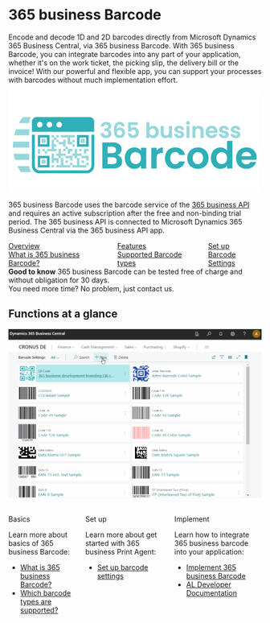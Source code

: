 # 365 business Barcode

Encode and decode 1D and 2D barcodes directly from Microsoft Dynamics 365 Business Central, via 365 business Barcode. With 365 business Barcode, you can integrate barcodes into any part of your application, whether it's on the work ticket, the picking slip, the delivery bill or the invoice! With our powerful and flexible app, you can support your processes with barcodes without much implementation effort.

![365 business Barcode](/assets/images/365-business-barcode/logo.png)

365 business Barcode uses the barcode service of the [365 business API](../365-business-api/index.md) and requires an active subscription after the free and non-binding trial period. The 365 business API is connected to Microsoft Dynamics 365 Business Central via the 365 business API app.

<div class="columns">
   <div>
       <a href="barcode-whatis.md">
           <div>
               <div><i class="fa-duotone fa-thin fa-map" style="--fa-secondary-color: #00b7c3"></i></div>
               <div>Overview</div>
               <div>What is 365 business Barcode?</div>
           </div>
       </a>
   </div>
   <div>
       <a href="supported-barcodes.md">
           <div>
               <div><i class="fa-duotone fa-thin fa-qrcode" style="--fa-secondary-color: #00b7c3"></i></div>
               <div>Features</div>
               <div>Supported Barcode types</div>
           </div>
       </a>
   </div>
   <div>
       <a href="barcode-settings.md">
           <div>
               <div><i class="fa-duotone fa-thin fa-book-open-cover" style="--fa-secondary-color: #00b7c3"></i></div>
               <div>Set up</div>
               <div>Barcode Settings</div>
           </div>
       </a>
   </div>
</div>

<div class="alert alert-notice">
    <i class="fa-duotone fa-solid fa-lightbulb fa-xl"></i>
    <strong>Good to know</strong> 365 business Barcode can be tested free of charge and without obligation for 30 days.<br>You need more time? No problem, just contact us.
</div>

## Functions at a glance

![Barcode Settings](/assets/images/365-business-barcode/barcode-settings.en-US.gif)

<div class="columns" style="margin-top: 30px;">
    <div>
        <span class="columns-title">Basics</span>
        <p>
            Learn more about basics of 365 business Barcode:
            <ul class="fa-ul">
                <li><span class="fa-li"><i class="fa-duotone fa-thin fa-pen-ruler fa-lg" style="--fa-secondary-color: #00b7c3"></i></span><a href="barcode-whatis.md">What is 365 business Barcode?</a></li>
                <li><span class="fa-li"><i class="fa-duotone fa-thin fa-qrcode fa-lg" style="--fa-secondary-color: #00b7c3"></i></span><a href="supported-barcodes.md">Which barcode types are supported?</a></li>
            </ul>
        </p>
    </div>
    <div>
         <span class="columns-title">Set up</span>
             <p>
                Learn more about get started with 365 business Print Agent:
                <ul class="fa-ul">
                    <li><span class="fa-li"><i class="fa-duotone fa-thin fa-sliders fa-lg" style="--fa-secondary-color: #00b7c3"></i></span><a href="barcode-settings.md">Set up barcode settings</a></li>
                </ul>
            </p>
    </div>
    <div>
         <span class="columns-title">Implement</span>
             <p>
                Learn how to integrate 365 business barcode into your application:
                <ul class="fa-ul">
                    <li><span class="fa-li"><i class="fa-duotone fa-thin fa-display-code fa-lg" style="--fa-secondary-color: #00b7c3"></i></span><a href="barcode-howto.md">Implement 365 business Barcode</a></li>
                    <li><span class="fa-li"><i class="fa-duotone fa-thin fa-code fa-lg" style="--fa-secondary-color: #00b7c3"></i></span><a href="../../al-developer/al-developer.md">AL Developer Documentation</a></li>
                </ul>
            </p>
    </div>
</div>